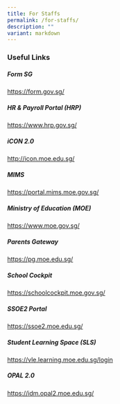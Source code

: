 ```yaml
---
title: For Staffs
permalink: /for-staffs/
description: ""
variant: markdown
---
```


### **Useful Links**

##### **Form SG**


[](https://form.gov.sg/)https://form.gov.sg/

##### **HR & Payroll Portal (HRP)**


[](https://www.hrp.gov.sg/)https://www.hrp.gov.sg/


##### **iCON 2.0**

[](http://icon.moe.edu.sg/)http://icon.moe.edu.sg/

##### **MIMS**

[](https://portal.mims.moe.gov.sg/)https://portal.mims.moe.gov.sg/

##### **Ministry of Education (MOE)**

https://www.moe.gov.sg/

##### **Parents Gateway**

https://pg.moe.edu.sg/

##### **School Cockpit**

https://schoolcockpit.moe.gov.sg/

##### **SSOE2 Portal**

https://ssoe2.moe.edu.sg/

##### **Student Learning Space (SLS)**

https://vle.learning.moe.edu.sg/login


##### **OPAL 2.0**

https://idm.opal2.moe.edu.sg/